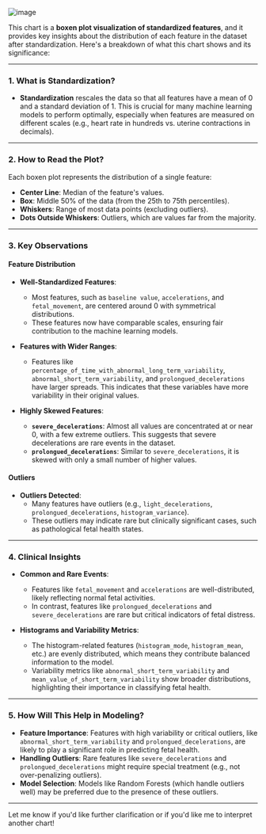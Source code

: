 ![image](https://github.com/user-attachments/assets/db230d3e-9e89-49f9-bb08-f1cf877e11c8)

This chart is a **boxen plot visualization of standardized features**, and it provides key insights about the distribution of each feature in the dataset after standardization. Here's a breakdown of what this chart shows and its significance:

---

### **1. What is Standardization?**
- **Standardization** rescales the data so that all features have a mean of 0 and a standard deviation of 1. This is crucial for many machine learning models to perform optimally, especially when features are measured on different scales (e.g., heart rate in hundreds vs. uterine contractions in decimals).

---

### **2. How to Read the Plot?**
Each boxen plot represents the distribution of a single feature:
- **Center Line**: Median of the feature's values.
- **Box**: Middle 50% of the data (from the 25th to 75th percentiles).
- **Whiskers**: Range of most data points (excluding outliers).
- **Dots Outside Whiskers**: Outliers, which are values far from the majority.

---

### **3. Key Observations**
#### **Feature Distribution**
- **Well-Standardized Features**:
  - Most features, such as `baseline value`, `accelerations`, and `fetal_movement`, are centered around 0 with symmetrical distributions.
  - These features now have comparable scales, ensuring fair contribution to the machine learning models.
  
- **Features with Wider Ranges**:
  - Features like `percentage_of_time_with_abnormal_long_term_variability`, `abnormal_short_term_variability`, and `prolongued_decelerations` have larger spreads. This indicates that these variables have more variability in their original values.
  
- **Highly Skewed Features**:
  - **`severe_decelerations`**: Almost all values are concentrated at or near 0, with a few extreme outliers. This suggests that severe decelerations are rare events in the dataset.
  - **`prolongued_decelerations`**: Similar to `severe_decelerations`, it is skewed with only a small number of higher values.

#### **Outliers**
- **Outliers Detected**:
  - Many features have outliers (e.g., `light_decelerations`, `prolongued_decelerations`, `histogram_variance`).
  - These outliers may indicate rare but clinically significant cases, such as pathological fetal health states.

---

### **4. Clinical Insights**
- **Common and Rare Events**:
  - Features like `fetal_movement` and `accelerations` are well-distributed, likely reflecting normal fetal activities.
  - In contrast, features like `prolongued_decelerations` and `severe_decelerations` are rare but critical indicators of fetal distress.

- **Histograms and Variability Metrics**:
  - The histogram-related features (`histogram_mode`, `histogram_mean`, etc.) are evenly distributed, which means they contribute balanced information to the model.
  - Variability metrics like `abnormal_short_term_variability` and `mean_value_of_short_term_variability` show broader distributions, highlighting their importance in classifying fetal health.

---

### **5. How Will This Help in Modeling?**
- **Feature Importance**: Features with high variability or critical outliers, like `abnormal_short_term_variability` and `prolongued_decelerations`, are likely to play a significant role in predicting fetal health.
- **Handling Outliers**: Rare features like `severe_decelerations` and `prolongued_decelerations` might require special treatment (e.g., not over-penalizing outliers).
- **Model Selection**: Models like Random Forests (which handle outliers well) may be preferred due to the presence of these outliers.

---

Let me know if you'd like further clarification or if you'd like me to interpret another chart!
